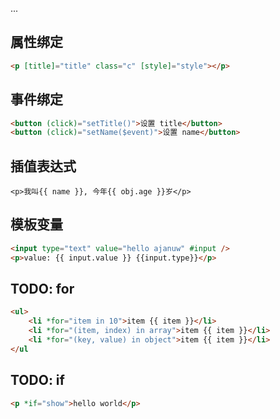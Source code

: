 ...


## 属性绑定
```html
<p [title]="title" class="c" [style]="style"></p>
```

## 事件绑定
```html
<button (click)="setTitle()">设置 title</button>
<button (click)="setName($event)">设置 name</button>
```

## 插值表达式
```
<p>我叫{{ name }}, 今年{{ obj.age }}岁</p>
```

## 模板变量
```html
<input type="text" value="hello ajanuw" #input />
<p>value: {{ input.value }} {{input.type}}</p>
```

## TODO: for
```html
<ul>
    <li *for="item in 10">item {{ item }}</li>
    <li *for="(item, index) in array">item {{ item }}</li>
    <li *for="(key, value) in object">item {{ item }}</li>
</ul
```

## TODO: if
```html
<p *if="show">hello world</p>
```